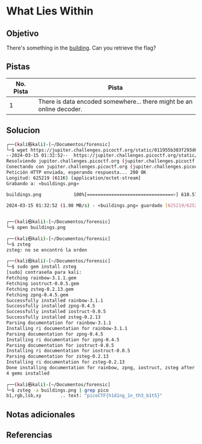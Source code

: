 # What Lies Within
## Objetivo
There's something in the [building](https://jupiter.challenges.picoctf.org/static/011955b303f293d60c8116e6a4c5c84f/buildings.png). Can you retrieve the flag?

## Pistas

| No. Pista | Pista                                                                |
| --------- | -------------------------------------------------------------------- |
| 1         | There is data encoded somewhere... there might be an online decoder. |


## Solucion
```bash
┌──(kali㉿kali)-[~/Documentos/forensic]
└─$ wget https://jupiter.challenges.picoctf.org/static/011955b303f293d60c8116e6a4c5c84f/buildings.png
--2024-03-15 01:32:52--  https://jupiter.challenges.picoctf.org/static/011955b303f293d60c8116e6a4c5c84f/buildings.png
Resolviendo jupiter.challenges.picoctf.org (jupiter.challenges.picoctf.org)... 3.131.60.8
Conectando con jupiter.challenges.picoctf.org (jupiter.challenges.picoctf.org)[3.131.60.8]:443... conectado.
Petición HTTP enviada, esperando respuesta... 200 OK
Longitud: 625219 (611K) [application/octet-stream]
Grabando a: «buildings.png»

buildings.png            100%[================================>] 610.57K  1.98MB/s    en 0.3s    

2024-03-15 01:32:52 (1.98 MB/s) - «buildings.png» guardado [625219/625219]

                                                                            
┌──(kali㉿kali)-[~/Documentos/forensic]
└─$ open buildings.png 
                                                                            
┌──(kali㉿kali)-[~/Documentos/forensic]
└─$ zsteg
zsteg: no se encontró la orden
                                                                            
┌──(kali㉿kali)-[~/Documentos/forensic]
└─$ sudo gem install zsteg                          
[sudo] contraseña para kali: 
Fetching rainbow-3.1.1.gem
Fetching iostruct-0.0.5.gem
Fetching zsteg-0.2.13.gem
Fetching zpng-0.4.5.gem
Successfully installed rainbow-3.1.1
Successfully installed zpng-0.4.5
Successfully installed iostruct-0.0.5
Successfully installed zsteg-0.2.13
Parsing documentation for rainbow-3.1.1
Installing ri documentation for rainbow-3.1.1
Parsing documentation for zpng-0.4.5
Installing ri documentation for zpng-0.4.5
Parsing documentation for iostruct-0.0.5
Installing ri documentation for iostruct-0.0.5
Parsing documentation for zsteg-0.2.13
Installing ri documentation for zsteg-0.2.13
Done installing documentation for rainbow, zpng, iostruct, zsteg after 5 seconds
4 gems installed
                                                                            
┌──(kali㉿kali)-[~/Documentos/forensic]
└─$ zsteg -a buildings.png | grep pico
b1,rgb,lsb,xy       .. text: "picoCTF{h1d1ng_1n_th3_b1t5}"
```

## Notas adicionales

## Referencias